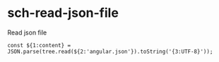 # sch-read-json-file

Read json file

```
const ${1:content} = JSON.parse(tree.read(${2:'angular.json'}).toString('{3:UTF-8}'));
```
